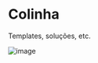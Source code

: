 # Colinha
Templates, soluções, etc.

![image](https://user-images.githubusercontent.com/123428940/214199251-089be60c-a14f-4f7d-b0ae-ae294a8ef243.png)
